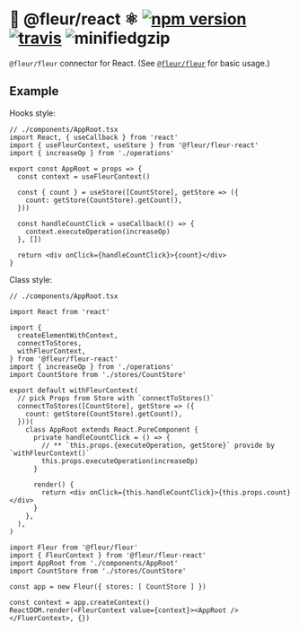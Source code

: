 # 🌼 @fleur/react ⚛️ [![npm version](https://badge.fury.io/js/%40fleur%2Ffleur-react.svg)](https://www.npmjs.com/package/@fleur/fleur-react) [![travis](https://travis-ci.org/ra-gg/fleur.svg?branch=master)](https://travis-ci.org/ra-gg/fleur) ![minifiedgzip](https://badgen.net/bundlephobia/minzip/@fleur/fleur-react)

`@fleur/fleur` connector for React.
(See [`@fleur/fleur`](https://www.npmjs.com/package/@fleur/fleur) for basic usage.)

## Example

Hooks style:

```tsx
// ./components/AppRoot.tsx
import React, { useCallback } from 'react'
import { useFleurContext, useStore } from '@fleur/fleur-react'
import { increaseOp } from './operations'

export const AppRoot = props => {
  const context = useFleurContext()

  const { count } = useStore([CountStore], getStore => ({
    count: getStore(CountStore).getCount(),
  }))

  const handleCountClick = useCallback(() => {
    context.executeOperation(increaseOp)
  }, [])

  return <div onClick={handleCountClick}>{count}</div>
}
```

Class style:

```tsx
// ./components/AppRoot.tsx

import React from 'react'

import {
  createElementWithContext,
  connectToStores,
  withFleurContext,
} from '@fleur/fleur-react'
import { increaseOp } from './operations'
import CountStore from './stores/CountStore'

export default withFleurContext(
  // pick Props from Store with `connectToStores()`
  connectToStores([CountStore], getStore => ({
    count: getStore(CountStore).getCount(),
  }))(
    class AppRoot extends React.PureComponent {
      private handleCountClick = () => {
        // ** `this.props.{executeOperation, getStore}` provide by `withFleurContext()`
        this.props.executeOperation(increaseOp)
      }

      render() {
        return <div onClick={this.handleCountClick}>{this.props.count}</div>
      }
    },
  ),
)
```

```tsx
import Fleur from '@fleur/fleur'
import { FleurContext } from '@fleur/fleur-react'
import AppRoot from './components/AppRoot'
import CountStore from './stores/CountStore'

const app = new Fleur({ stores: [ CountStore ] })

const context = app.createContext()
ReactDOM.render(<FleurContext value={context}><AppRoot /></FluerContext>, {})
```
